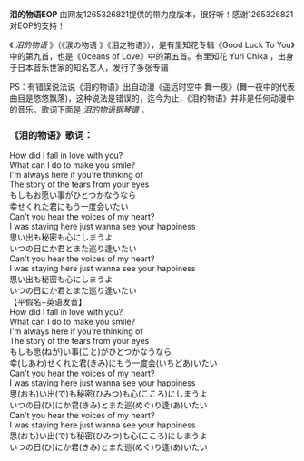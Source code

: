 

**泪的物语EOP** 由网友1265326821提供的带力度版本，很好听！感谢1265326821对EOP的支持！

《 _泪的物语_ 》（《涙の物语 》《泪之物语》），是有里知花专辑《Good Luck To You》中的第九首，也是《Oceans of
Love》中的第五首。有里知花 Yuri Chika ，出身于日本音乐世家的知名艺人，发行了多张专辑

PS：有错误说法说《泪的物语》出自动漫《遥远时空中
舞一夜》(舞一夜中的代表曲目是悠悠飘落)，这种说法是错误的，迄今为止，《泪的物语》并非是任何动漫中的音乐。歌词下面是 _泪的物语钢琴谱_ 。

### 《泪的物语》歌词：

How did I fall in love with you?  
What can I do to make you smile?  
I'm always here if you're thinking of  
The story of the tears from your eyes  
もしもお愿い事がひとつかなうなら  
幸せくれた君にもう一度会いたい  
Can't you hear the voices of my heart?  
I was staying here just wanna see your happiness  
思い出も秘密も心にしまうよ  
いつの日にか君とまた巡り逢いたい  
Can't you hear the voices of my heart?  
I was staying here just wanna see your happiness  
思い出も秘密も心にしまうよ  
いつの日にか君とまた巡り逢いたい  
【平假名+英语发音】  
How did I fall in love with you?  
What can I do to make you smile?  
I'm always here if you're thinking of  
The story of the tears from your eyes  
もしも愿(ねが)い事(こと)がひとつかなうなら  
幸(しあわ)せくれた君(きみ)にもう一度会(いちどあ)いたい  
Can't you hear the voices of my heart?  
I was staying here just wanna see your happiness  
思(おも)い出(で)も秘密(ひみつ)も心(こころ)にしまうよ  
いつの日(ひ)にか君(きみ)とまた巡(めぐ)り逢(あ)いたい  
Can't you hear the voices of my heart?  
I was staying here just wanna see your happiness  
思(おも)い出(で)も秘密(ひみつ)も心(こころ)にしまうよ  
いつの日(ひ)にか君(きみ)とまた巡(めぐ)り逢(あ)いたい

